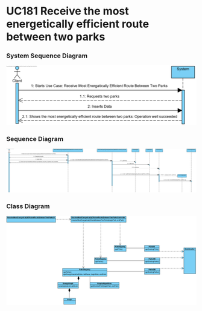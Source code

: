 # **UC181 Receive the most energetically efficient route between two parks**

### System Sequence Diagram

![UC181-SSD.png](UC181-SSD.png)

### Sequence Diagram

![UC181-SD.png](UC181-SD.png)

### Class Diagram

![UC181-CD.png](UC181-CD.png)